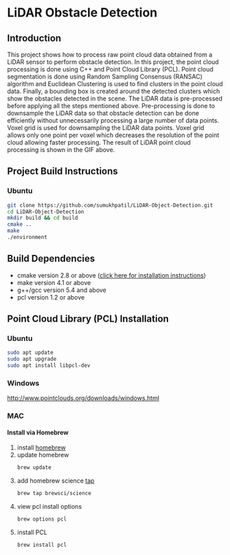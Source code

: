# LiDAR Obstacle Detection

## Introduction

This project shows how to process raw point cloud data obtained from a LiDAR sensor to perform obstacle detection. In this project, the point cloud processing is done using C++ and Point Cloud Library (PCL). Point cloud segmentation is done using Random Sampling Consensus (RANSAC) algorithm and Euclidean Clustering is used to find clusters in the point cloud data. Finally, a bounding box is created around the detected clusters which show the obstacles detected in the scene. The LiDAR data is pre-processed before applying all the steps mentioned above. Pre-processing is done to downsample the LiDAR data so that obstacle detection can be done efficiently without unnecessarily processing a large number of data points. Voxel grid is used for downsampling the LiDAR data points. Voxel grid allows only one point per voxel which decreases the resolution of the point cloud allowing faster processing. The result of LiDAR point cloud processing is shown in the GIF above.


## Project Build Instructions
### Ubuntu
```bash
git clone https://github.com/sumukhpatil/LiDAR-Object-Detection.git
cd LiDAR-Object-Detection
mkdir build && cd build
cmake ..
make
./environment
```

## Build Dependencies
- cmake version 2.8 or above ([click here for installation instructions](https://cmake.org/install/))
- make version 4.1 or above
- g++/gcc version 5.4 and above
- pcl version 1.2 or above

## Point Cloud Library (PCL) Installation
### Ubuntu

```bash
sudo apt update
sudo apt upgrade
sudo apt install libpcl-dev

```

### Windows

http://www.pointclouds.org/downloads/windows.html

### MAC

#### Install via Homebrew
1. install [homebrew](https://brew.sh/)
2. update homebrew
	```bash
	brew update
	```
3. add  homebrew science [tap](https://docs.brew.sh/Taps)
	```bash
	brew tap brewsci/science
	```
4. view pcl install options
	```bash
	brew options pcl
	```
5. install PCL
	```bash
	brew install pcl
	```
